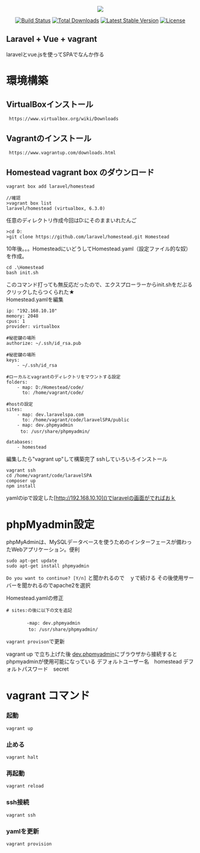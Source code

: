 <p align="center"><img src="https://laravel.com/assets/img/components/logo-laravel.svg"></p>

<p align="center">
<a href="https://travis-ci.org/laravel/framework"><img src="https://travis-ci.org/laravel/framework.svg" alt="Build Status"></a>
<a href="https://packagist.org/packages/laravel/framework"><img src="https://poser.pugx.org/laravel/framework/d/total.svg" alt="Total Downloads"></a>
<a href="https://packagist.org/packages/laravel/framework"><img src="https://poser.pugx.org/laravel/framework/v/stable.svg" alt="Latest Stable Version"></a>
<a href="https://packagist.org/packages/laravel/framework"><img src="https://poser.pugx.org/laravel/framework/license.svg" alt="License"></a>
</p>

## Laravel + Vue + vagrant

laravelとvue.jsを使ってSPAでなんか作る

# 環境構築
## VirtualBoxインストール
``` https://www.virtualbox.org/wiki/Downloads```
## Vagrantのインストール
``` https://www.vagrantup.com/downloads.html```

## Homestead vagrant box のダウンロード
```
vagrant box add laravel/homestead 

//確認
>vagrant box list
laravel/homestead (virtualbox, 6.3.0)
```

任意のディレクトリ作成今回はD:にそのままいれたんご
```
>cd D: 
>git clone https://github.com/laravel/homestead.git Homestead
```

10年後。。。HomesteadにいどうしてHomestead.yaml（設定ファイル的な奴） を作成。
```
cd .\Homestead
bash init.sh
```
このコマンド打っても無反応だったので、エクスプローラーからinit.shをだぶるクリックしたらつくられた★<br>
Homestead.yamlを編集

```
ip: "192.168.10.10"
memory: 2048
cpus: 1
provider: virtualbox

#秘密鍵の場所
authorize: ~/.ssh/id_rsa.pub

#秘密鍵の場所
keys:
    - ~/.ssh/id_rsa

#ローカルとvagrantのディレクトリをマウントする設定
folders:
    - map: D:/Homestead/code/
      to: /home/vagrant/code/

#hostの設定
sites:
    - map: dev.laravelspa.com 
      to: /home/vagrant/code/laravelSPA/public
    - map: dev.phpmyadmin
　　  to: /usr/share/phpmyadmin/

databases:
    - homestead
```
編集したら"vagrant up"して構築完了
sshしていろいろインストール

```
vagrant ssh
cd /home/vagrant/code/laravelSPA
composer up
npm install
```

yamlのipで設定した[http://192.168.10.10]()でlaravelの画面がでればおｋ

# phpMyadmin設定
phpMyAdminは、MySQLデータベースを使うためのインターフェースが備わったWebアプリケーション。便利

```
sudo apt-get update
sudo apt-get install phpmyadmin
```
``Do you want to continue? [Y/n]``
と聞かれるので　ｙで続ける
その後使用サーバーを聞かれるのでapache2を選択

Homestead.yamlの修正
```
# sites:の後に以下の文を追記
　　
　　　　 -map: dev.phpmyadmin
　　　　　to: /usr/share/phpmyadmin/
```
``vagrant provison``で更新

vagrant up で立ち上げた後
[dev.phpmyadmin](dev.phpmyadmin)にブラウザから接続するとphpmyadminが使用可能になっている
デフォルトユーザー名　homestead
デフォルトパスワード　secret



# vagrant コマンド
### 起動

``
vagrant up
``

### 止める

``
vagrant halt
``

### 再起動

``
vagrant reload
``

### ssh接続

``
vagrant ssh
``

### yamlを更新

``
vagrant provision
``


